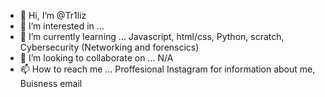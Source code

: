 - 👋 Hi, I’m @Tr1liz
- 👀 I’m interested in ... 
- 🌱 I’m currently learning ... Javascript, html/css, Python, scratch, Cybersecurity (Networking and forenscics) 
- 💞️ I’m looking to collaborate on ...  N/A
- 📫 How to reach me ... Proffesional Instagram for information about me, Buisness email

<!---
Tr1liz/Tr1liz is a ✨ special ✨ repository because its `README.md` (this file) appears on your GitHub profile.
You can click the Preview link to take a look at your changes.
--->
